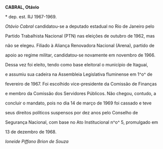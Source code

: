 **CABRAL, Otávio**



\* dep. est. RJ 1967-1969.



*Otávio Cabral* candidatou-se a deputado estadual no Rio de Janeiro pelo

Partido Trabalhista Nacional (PTN) nas eleições de outubro de 1962, mas

não se elegeu. Filiado à Aliança Renovadora Nacional (Arena), partido de

apoio ao regime militar, candidatou-se novamente em novembro de 1966.

Dessa vez foi eleito, tendo como base eleitoral o município de Itaguaí,

e assumiu sua cadeira na Assembleia Legislativa fluminense em 1^o^ de

fevereiro de 1967. Foi escolhido vice-presidente da Comissão de Finanças

e membro da Comissão dos Servidores Públicos. Não chegou, contudo, a

concluir o mandato, pois no dia 14 de março de 1969 foi cassado e teve

seus direitos políticos suspensos por dez anos pelo Conselho de

Segurança Nacional, com base no Ato Institucional n^o^ 5, promulgado em

13 de dezembro de 1968.



*Ioneide Piffano Brion de Souza*




